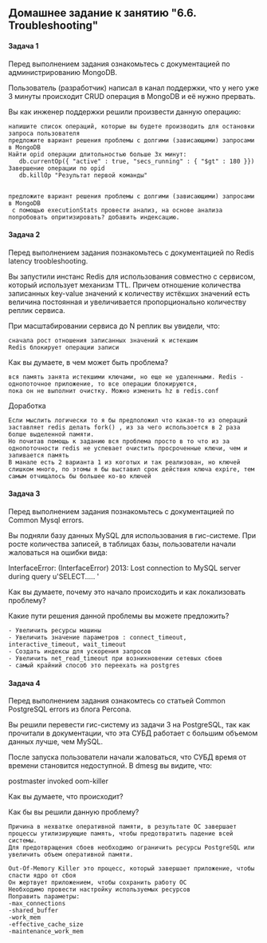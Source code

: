 ## Домашнее задание к занятию "6.6. Troubleshooting"

#### Задача 1

Перед выполнением задания ознакомьтесь с документацией по администрированию MongoDB.

Пользователь (разработчик) написал в канал поддержки, что у него уже 3 минуты происходит CRUD операция в MongoDB и её нужно прервать.

Вы как инженер поддержки решили произвести данную операцию:

    напишите список операций, которые вы будете производить для остановки запроса пользователя
    предложите вариант решения проблемы с долгими (зависающими) запросами в MongoDB
    Найти opid операции длитольностью больше 3х минут:  
       db.currentOp({ "active" : true, "secs_running" : { "$gt" : 180 }})
    Завершение операции по opid
       db.killOp "Результат первой команды"


    предложите вариант решения проблемы с долгими (зависающими) запросами в MongoDB
     с помощью executionStats провести анализ, на основе анализа попробовать опритизировать? добавить индексацию.



#### Задача 2

Перед выполнением задания познакомьтесь с документацией по Redis latency troobleshooting.

Вы запустили инстанс Redis для использования совместно с сервисом, который использует механизм TTL. Причем отношение количества записанных key-value значений к количеству истёкших значений есть величина постоянная и увеличивается пропорционально количеству реплик сервиса.

При масштабировании сервиса до N реплик вы увидели, что:

    сначала рост отношения записанных значений к истекшим
    Redis блокирует операции записи

Как вы думаете, в чем может быть проблема?

    вся память занята истекшими ключами, но еще не удаленными. Redis - однопоточное приложение, то все операции блокируются,
    пока он не выполнит очистку. Можно изменить hz в redis.conf

Доработка
    
    Если мыслить логически то я бы предположил что какая-то из операций заставляет redis делать fork() , из за чего использоется в 2 раза болше выделенной памяти.
    Но почитав помощь к заданию вся проблема просто в то что из за однопоточности redis не успевает очистить просроченные ключи, чем и запивается память
    В манале есть 2 варианта 1 из коготых и так реализован, но ключей слишком много, по этомы я бы выставил срок действия ключа expire, тем самым отчищалось бы большее ко-во ключей 
#### Задача 3

Перед выполнением задания познакомьтесь с документацией по Common Mysql errors.

Вы подняли базу данных MySQL для использования в гис-системе. При росте количества записей, в таблицах базы, пользователи начали жаловаться на ошибки вида:

InterfaceError: (InterfaceError) 2013: Lost connection to MySQL server during query u'SELECT..... '

Как вы думаете, почему это начало происходить и как локализовать проблему?

Какие пути решения данной проблемы вы можете предложить?

    - Увеличить ресурсы машины 
    - Увеличить значение параметров : connect_timeout, interactive_timeout, wait_timeout
    - Создать индексы для ускорения запросов
    - Увеличить net_read_timeout при возникновении сетевых сбоев
    - самый крайний способ это переехать на postgres

#### Задача 4

Перед выполнением задания ознакомтесь со статьей Common PostgreSQL errors из блога Percona.

Вы решили перевести гис-систему из задачи 3 на PostgreSQL, так как прочитали в документации, что эта СУБД работает с большим объемом данных лучше, чем MySQL.

После запуска пользователи начали жаловаться, что СУБД время от времени становится недоступной. В dmesg вы видите, что:

postmaster invoked oom-killer

Как вы думаете, что происходит?

Как бы вы решили данную проблему?

    Причина в нехватке оперативной памяти, в результате ОС завершает процессы утилизирующие память, чтобы предотвратить падение всей системы.
    Для предотвращения сбоев необходимо ограничить ресурсы PostgreSQL или увеличить объем оперативной памяти.
 
    Out-Of-Memory Killer это процесс, который завершает приложение, чтобы спасти ядро от сбоя
    Он жертвует приложением, чтобы сохранить работу ОС
    Необходимо провести настройку используемых ресурсов
    Поправить параметры:
    -max_connections
    -shared_buffer
    -work_mem
    -effective_cache_size
    -maintenance_work_mem